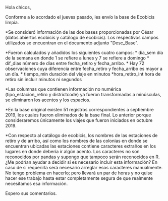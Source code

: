 Hola chicos, 

Conforme a lo acordado el jueves pasado, les envío la base de Ecobicis limpia.

*Se consideró información de las dos bases proporcionadas por César (datos abiertos ecobicis y catálogo de ecobicis). Los respectivos campos utilizados se encuentran en el documento adjunto "Desc_Base".

*Fueron calculados y añadidos los siguientes cuatro campos:
    * dia\_sem 	día de la semana en donde 1 se refiere a lunes y 7 se refiere a domingo
    * dif\_dias 	número de días entre fecha_retiro y fecha_arribo.
    * Hay 72 observaciones cuya diferencia entre fecha\_retiro y fecha\_arribo es mayor a un día.
    * tiempo\_min 	duración del viaje en minutos
    *hora\_retiro_int 	hora de retiro sin incluir minutos ni segundos

*Las columnas que contienen información no numérica (tipo_estacion_retiro y districtcode) ya fueron transformadas a minúsculas, se eliminaron los acentos y los espacios.

*En la base original existen 51 registros correspondientes a septiembre 2019, los cuales fueron eliminados de la base final. Lo anterior porque consideraremos únicamente los viajes que fueron iniciados en octubre 2019.


*Con respecto al catálogo de ecobicis, los nombres de las estaciones de retiro y de arribo, así como los nombres de las colonias en donde se encuentran ubicadas las estaciones contiene caracteres extraños en los lugares en donde debería ir algún acento. Los caracteres no son reconocidos por pandas y supongo que tampoco serán reconocidos en R. ¿Me podrían ayudar a decidir si es necesario incluir esta información? En caso de sí requerirla será necesario arreglar esos caracteres manualmente. No tengo problema en hacerlo; pero llevará un par de horas y no quise hacer ese trabajo hasta estar completamente segura de que realmente necesitamos esa información. 


Espero sus comentarios.
